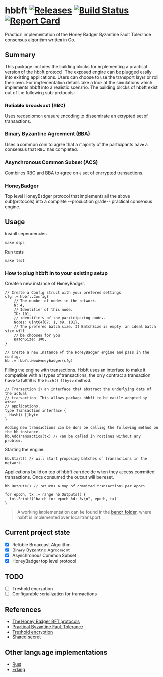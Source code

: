 # hbbft [![Releases](https://img.shields.io/github/tag/anthdm/hbbft.svg?style=flat)](https://github.com/anthdm/hbbft/releases) [![Build Status](https://circleci.com/gh/anthdm/hbbft/tree/master.svg?style=shield)](https://circleci.com/gh/anthdm/hbbft/tree/master) [![Report Card](https://goreportcard.com/badge/github.com/anthdm/hbbft)](https://goreportcard.com/report/github.com/anthdm/hbbft)

Practical implementation of the Honey Badger Byzantine Fault Tolerance consensus algorithm written in Go.

## Summary

This package includes the building blocks for implementing a practical version of the hbbft protocol. The exposed engine can be plugged easily into existing applications. Users can choose to use the transport layer or roll their own. For implementation details take a look at the simulations which implements hbbft into a realistic scenario. The building blocks of hbbft exist out of the following sub-protocols:

### Reliable broadcast (RBC)

Uses reedsolomon erasure encoding to disseminate an ecrypted set of transactions.

### Binary Byzantine Agreement (BBA)

Uses a common coin to agree that a majority of the participants have a consensus that RBC has completed.

### Asynchronous Common Subset (ACS)

Combines RBC and BBA to agree on a set of encrypted transactions.

### HoneyBadger

Top level HoneyBadger protocol that implements all the above sub(protocols) into a complete --production grade-- practical consensus engine.

## Usage

Install dependencies

```shell
make deps
```

Run tests

```shell
make test
```

### How to plug hbbft in to your existing setup

Create a new instance of HoneyBadger.

```golang
// Create a Config struct with your prefered settings.
cfg := hbbft.Config{
    // The number of nodes in the network.
    N: 4,
    // Identifier of this node.
    ID: 101,
    // Identifiers of the participating nodes.
    Nodes: uint64{67, 1, 99, 101},
    // The prefered batch size. If BatchSize is empty, an ideal batch size will
    // be choosen for you.
    BatchSize: 100,
}

// Create a new instance of the HoneyBadger engine and pass in the config.
hb := hbbft.NewHoneyBadger(cfg)
```

Filling the engine with transactions. Hbbft uses an interface to make it compatible with all types of transactions, the only contract a transaction have to fullfill is the `Hash() []byte` method.

```golang
// Transaction is an interface that abstract the underlying data of the actual
// transaction. This allows package hbbft to be easily adopted by other
// applications.
type Transaction interface {
  Hash() []byte
}

Adding new transactions can be done be calling the following method on the hb instance.
hb.AddTransaction(tx) // can be called in routines without any problem.
```

Starting the engine.

```golang
hb.Start() // will start proposing batches of transactions in the network.
```

Applications build on top of hbbft can decide when they access commited transactions. Once consumed the output will be reset.

```golang
hb.Outputs() // returns a map of commited transactions per epoch.

for epoch, tx := range hb.Outputs() {
  fmt.Printf("batch for epoch %d: %v\n", epoch, tx)
}
```

>A working implementation can be found in the [bench folder](https://github.com/anthdm/hbbft/tree/master/bench), where hbbft is implemented over local transport.

## Current project state

- [x] Reliable Broadcast Algorithm
- [x] Binary Byzantine Agreement
- [x] Asynchronous Common Subset
- [x] HoneyBadger top level protocol

## TODO

- [ ] Treshold encryption
- [ ] Configurable serialization for transactions

## References

- [The Honey Badger BFT protocols](https://eprint.iacr.org/2016/199.pdf)
- [Practical Byzantine Fault Tolerance](http://pmg.csail.mit.edu/papers/osdi99.pdf)
- [Treshold encryption](https://en.wikipedia.org/wiki/Threshold_cryptosystem)
- [Shared secret](https://en.wikipedia.org/wiki/Shared_secret)

## Other language implementations

- [Rust](https://github.com/poanetwork/hbbft)
- [Erlang](https://github.com/helium/erlang-hbbft)
